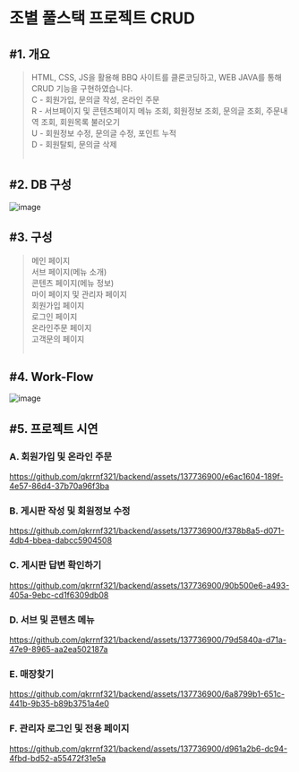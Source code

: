 

<h1>조별 풀스택 프로젝트 CRUD</h1>

<h2>#1. 개요</h2>

> HTML, CSS, JS을 활용해 BBQ 사이트를 클론코딩하고, WEB JAVA를 통해 CRUD 기능을 구현하였습니다.<br>
> C - 회원가입, 문의글 작성, 온라인 주문<br>
> R - 서브페이지 및 콘텐츠페이지 메뉴 조회, 회원정보 조회, 문의글 조회, 주문내역 조회, 회원목록 불러오기<br>
> U - 회원정보 수정, 문의글 수정, 포인트 누적<br>
> D - 회원탈퇴, 문의글 삭제
<br><br>


<h2>#2. DB 구성</h2>

![image](https://github.com/qkrrnf321/backend/assets/137736900/d29f3b08-c9e0-4397-acbb-2e0a1a71746e)

<h2>#3. 구성</h2>

> 메인 페이지<br>
> 서브 페이지(메뉴 소개)<br>
> 콘텐츠 페이지(메뉴 정보)<br>
> 마이 페이지 및 관리자 페이지<br>
> 회원가입 페이지<br>
> 로그인 페이지<br>
> 온라인주문 페이지<br>
> 고객문의 페이지
<br><br>


<h2>#4. Work-Flow</h2>

![image](https://github.com/qkrrnf321/backend/assets/137736900/b9d1bc50-4f24-4220-9166-b4a5f202abe2)


<h2>#5. 프로젝트 시연</h2>

  <h3>A. 회원가입 및 온라인 주문</h3>

 https://github.com/qkrrnf321/backend/assets/137736900/e6ac1604-189f-4e57-86d4-37b70a96f3ba

  <h3>B. 게시판 작성 및 회원정보 수정</h3>

  https://github.com/qkrrnf321/backend/assets/137736900/f378b8a5-d071-4db4-bbea-dabcc5904508

  <h3>C. 게시판 답변 확인하기</h3>

https://github.com/qkrrnf321/backend/assets/137736900/90b500e6-a493-405a-9ebc-cd1f6309db08

  <h3>D. 서브 및 콘텐츠 메뉴</h3>

https://github.com/qkrrnf321/backend/assets/137736900/79d5840a-d71a-47e9-8965-aa2ea502187a

  <h3>E. 매장찾기</h3>

https://github.com/qkrrnf321/backend/assets/137736900/6a8799b1-651c-441b-9b35-b89b3751a4e0

  <h3>F. 관리자 로그인 및 전용 페이지</h3>

 
https://github.com/qkrrnf321/backend/assets/137736900/d961a2b6-dc94-4fbd-bd52-a55472f31e5a



